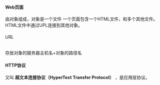 #### Web页面
由对象组成，对象是一个文件
一个页面包含一个HTML文件，和多个其他文件。HTML文件中通过UPL连接到其他对象。
###### URL
存放对象的服务器主机名+对象的路径名

#### HTTP协议
又叫 __超文本连接协议（HyperText Transfer Protocol）__ ，是应用层协议。
